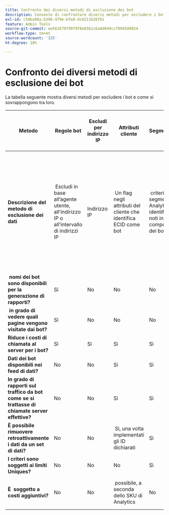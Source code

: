 ```yaml
---
title: Confronto dei diversi metodi di esclusione dei bot
description: Consente di confrontare diversi metodi per escludere i bot.
exl-id: c54ba98a-b396-479e-bfe8-dc6211b26f61
feature: Admin Tools
source-git-commit: ee56267979979f8e03b1c6a0d849ccf994599024
workflow-type: tm+mt
source-wordcount: '325'
ht-degree: 18%

---
```


# Confronto dei diversi metodi di esclusione dei bot

La tabella seguente mostra diversi metodi per escludere i bot e come si sovrappongono tra loro.

| Metodo | Regole bot | Escludi per indirizzo IP | Attributi cliente | Segmentazione | Punteggio di terze parti + Segmentazione | Elimina le chiamate server &#x200B; &#x200B; per i bot in fase di esecuzione | Regola VISTA del database personalizzato |
| --- | --- | --- | --- | --- | --- | --- | --- |
| **Descrizione del metodo di esclusione dei dati** | &#x200B; Escludi in base all’agente utente, all’indirizzo IP o all’intervallo di indirizzi IP | Indirizzo IP | &#x200B; Un flag negli attributi del cliente che identifica ECID come bot | &#x200B; criteri in un segmento di Analytics che identifica i bot noti in base al comportamento dei bot | &#x200B; Una terza parte, come [Perimetro X](https://www.perimeterx.com) o [Akamai Bot Manager](https://www.akamai.com/us/en/products/security/bot-manager.jsp) assegna a ogni pagina un punteggio sulla probabilità che si tratti di un bot. Il punteggio viene inviato in Analytics e i segmenti possono essere utilizzati per filtrare i dati in base al punteggio. | &#x200B; logica lato client impedisce l’esecuzione della chiamata al server Analytics per i bot. | &#x200B; Una regola VISTA sposterà il traffico dai bot che soddisfano determinati criteri a una suite di rapporti separata. |
| **&#x200B; nomi dei bot sono disponibili per la generazione di rapporti?** | Sì | No | No | No | No | No | Sì |
| **&#x200B; in grado di vedere quali pagine vengono visitate dai bot?** | Sì | No | No | No | Sì | No | Sì |
| &#x200B;**Riduce i costi di chiamata al server per i bot?** | Sì | Sì | Sì | Sì | Sì | No | Sì |
| **Dati dei bot disponibili nei feed di dati?** | No | No | Sì | Sì | Sì | No | Sì |
| **In grado di &#x200B; rapporti sul traffico da bot come se si trattasse di chiamate server effettive?** | No | No | Sì | Sì | Sì | No | No |
| **È possibile rimuovere retroattivamente i dati da un set di dati?** | No | No | &#x200B; Sì, una volta implementati gli ID dichiarati | Sì | Sì, una volta implementati i punteggi | No | No |
| **I criteri sono soggetti ai limiti Uniques?** | No | No | No | Sì | No | No | No |
| **È &#x200B; soggetto a costi aggiuntivi?** | No | No | &#x200B; possibile, a seconda dello SKU di Analytics | No | Sì | No | &#x200B; Sì - costo per implementare e mantenere una regola VISTA |
